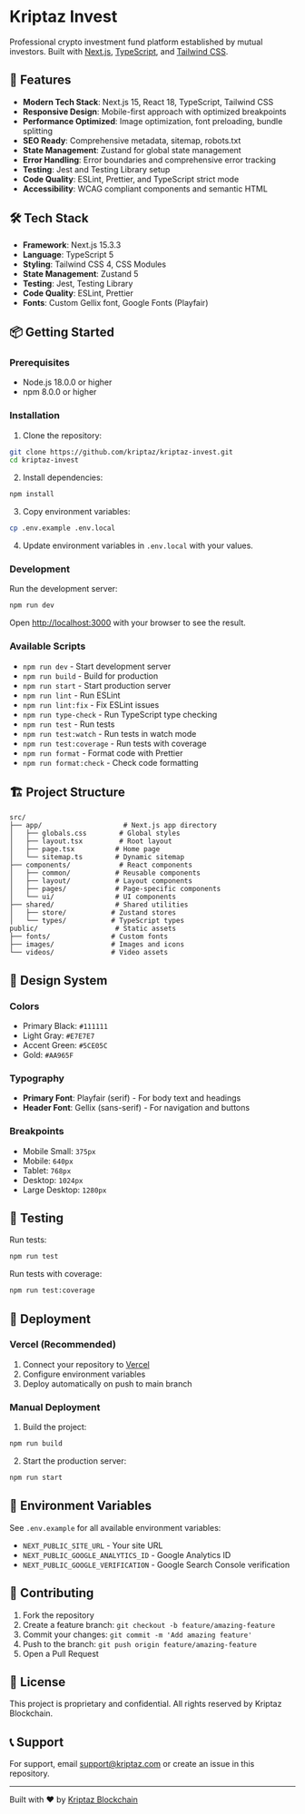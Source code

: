 # Kriptaz Invest

Professional crypto investment fund platform established by mutual investors. Built with [Next.js](https://nextjs.org), [TypeScript](https://www.typescriptlang.org/), and [Tailwind CSS](https://tailwindcss.com/).

## 🚀 Features

- **Modern Tech Stack**: Next.js 15, React 18, TypeScript, Tailwind CSS
- **Responsive Design**: Mobile-first approach with optimized breakpoints
- **Performance Optimized**: Image optimization, font preloading, bundle splitting
- **SEO Ready**: Comprehensive metadata, sitemap, robots.txt
- **State Management**: Zustand for global state management
- **Error Handling**: Error boundaries and comprehensive error tracking
- **Testing**: Jest and Testing Library setup
- **Code Quality**: ESLint, Prettier, and TypeScript strict mode
- **Accessibility**: WCAG compliant components and semantic HTML

## 🛠️ Tech Stack

- **Framework**: Next.js 15.3.3
- **Language**: TypeScript 5
- **Styling**: Tailwind CSS 4, CSS Modules
- **State Management**: Zustand 5
- **Testing**: Jest, Testing Library
- **Code Quality**: ESLint, Prettier
- **Fonts**: Custom Gellix font, Google Fonts (Playfair)

## 📦 Getting Started

### Prerequisites

- Node.js 18.0.0 or higher
- npm 8.0.0 or higher

### Installation

1. Clone the repository:
```bash
git clone https://github.com/kriptaz/kriptaz-invest.git
cd kriptaz-invest
```

2. Install dependencies:
```bash
npm install
```

3. Copy environment variables:
```bash
cp .env.example .env.local
```

4. Update environment variables in `.env.local` with your values.

### Development

Run the development server:

```bash
npm run dev
```

Open [http://localhost:3000](http://localhost:3000) with your browser to see the result.

### Available Scripts

- `npm run dev` - Start development server
- `npm run build` - Build for production
- `npm run start` - Start production server
- `npm run lint` - Run ESLint
- `npm run lint:fix` - Fix ESLint issues
- `npm run type-check` - Run TypeScript type checking
- `npm run test` - Run tests
- `npm run test:watch` - Run tests in watch mode
- `npm run test:coverage` - Run tests with coverage
- `npm run format` - Format code with Prettier
- `npm run format:check` - Check code formatting

## 🏗️ Project Structure

```
src/
├── app/                    # Next.js app directory
│   ├── globals.css        # Global styles
│   ├── layout.tsx         # Root layout
│   ├── page.tsx          # Home page
│   └── sitemap.ts        # Dynamic sitemap
├── components/            # React components
│   ├── common/           # Reusable components
│   ├── layout/           # Layout components
│   ├── pages/            # Page-specific components
│   └── ui/               # UI components
├── shared/               # Shared utilities
│   ├── store/           # Zustand stores
│   └── types/           # TypeScript types
public/                   # Static assets
├── fonts/               # Custom fonts
├── images/              # Images and icons
└── videos/              # Video assets
```

## 🎨 Design System

### Colors
- Primary Black: `#111111`
- Light Gray: `#E7E7E7`
- Accent Green: `#5CE05C`
- Gold: `#AA965F`

### Typography
- **Primary Font**: Playfair (serif) - For body text and headings
- **Header Font**: Gellix (sans-serif) - For navigation and buttons

### Breakpoints
- Mobile Small: `375px`
- Mobile: `640px`
- Tablet: `768px`
- Desktop: `1024px`
- Large Desktop: `1280px`

## 🧪 Testing

Run tests:
```bash
npm run test
```

Run tests with coverage:
```bash
npm run test:coverage
```

## 🚀 Deployment

### Vercel (Recommended)

1. Connect your repository to [Vercel](https://vercel.com)
2. Configure environment variables
3. Deploy automatically on push to main branch

### Manual Deployment

1. Build the project:
```bash
npm run build
```

2. Start the production server:
```bash
npm run start
```

## 📝 Environment Variables

See `.env.example` for all available environment variables:

- `NEXT_PUBLIC_SITE_URL` - Your site URL
- `NEXT_PUBLIC_GOOGLE_ANALYTICS_ID` - Google Analytics ID
- `NEXT_PUBLIC_GOOGLE_VERIFICATION` - Google Search Console verification

## 🤝 Contributing

1. Fork the repository
2. Create a feature branch: `git checkout -b feature/amazing-feature`
3. Commit your changes: `git commit -m 'Add amazing feature'`
4. Push to the branch: `git push origin feature/amazing-feature`
5. Open a Pull Request

## 📄 License

This project is proprietary and confidential. All rights reserved by Kriptaz Blockchain.

## 📞 Support

For support, email support@kriptaz.com or create an issue in this repository.

---

Built with ❤️ by [Kriptaz Blockchain](https://kriptaz.com)
